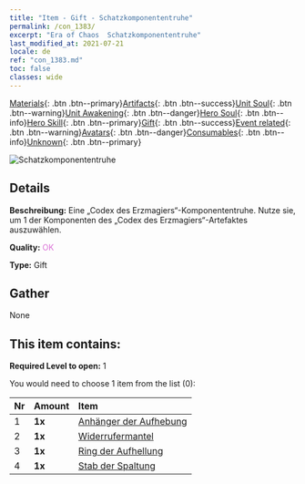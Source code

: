 ```yaml
---
title: "Item - Gift - Schatzkomponententruhe"
permalink: /con_1383/
excerpt: "Era of Chaos  Schatzkomponententruhe"
last_modified_at: 2021-07-21
locale: de
ref: "con_1383.md"
toc: false
classes: wide
---
```

 [Materials](/ItemsDE/){: .btn .btn--primary}[Artifacts](/ItemsDE/Artifacts/){: .btn .btn--success}[Unit Soul](/ItemsDE/UnitSoul/){: .btn .btn--warning}[Unit Awakening](/ItemsDE/UnitAwakening/){: .btn .btn--danger}[Hero Soul](/ItemsDE/HeroSoul/){: .btn .btn--info}[Hero Skill](/ItemsDE/HeroSkill/){: .btn .btn--primary}[Gift](/ItemsDE/Gift/){: .btn .btn--success}[Event related](/ItemsDE/Events/){: .btn .btn--warning}[Avatars](/ItemsDE/Avatars/){: .btn .btn--danger}[Consumables](/ItemsDE/Consumables/){: .btn .btn--info}[Unknown](/ItemsDE/Unknown/){: .btn .btn--primary}

 ![Schatzkomponententruhe](/images/t/i_906060.png)

## Details
 **Beschreibung:** Eine „Codex des Erzmagiers“-Komponententruhe. Nutze sie, um 1 der Komponenten des „Codex des Erzmagiers“-Artefaktes auszuwählen.

 **Quality:** <span style="color: #DA70D6">OK</span>

 **Type:** Gift

## Gather

  None

## This item contains:

 **Required Level to open:** 1

 You would need to choose 1 item from the list (0):

  | Nr | Amount |     Item    |
  |:---|:-------|:------------|
  | 1 |  **1x** | [Anhänger der Aufhebung](/ItemsDE/art_136/) |  | 
  | 2 |  **1x** | [Widerrufermantel](/ItemsDE/art_137/) |  | 
  | 3 |  **1x** | [Ring der Aufhellung](/ItemsDE/art_138/) |  | 
  | 4 |  **1x** | [Stab der Spaltung](/ItemsDE/art_139/) |  | 
